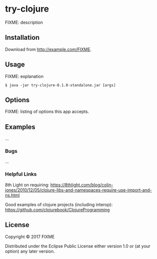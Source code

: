 # try-clojure

FIXME: description

## Installation

Download from http://example.com/FIXME.

## Usage

FIXME: explanation

    $ java -jar try-clojure-0.1.0-standalone.jar [args]

## Options

FIXME: listing of options this app accepts.

## Examples

...

### Bugs

...

### Helpful Links

8th Light on requiring: https://8thlight.com/blog/colin-jones/2010/12/05/clojure-libs-and-namespaces-require-use-import-and-ns.html

Good examples of clojure projects (including interop): https://github.com/clojurebook/ClojureProgramming

## License

Copyright © 2017 FIXME

Distributed under the Eclipse Public License either version 1.0 or (at
your option) any later version.
